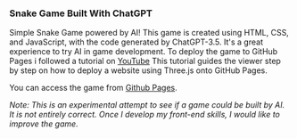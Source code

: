### Snake Game Built With ChatGPT

Simple Snake Game powered by AI! This game is created using HTML, CSS, and JavaScript, with the code generated by ChatGPT-3.5. It's a great experience to try AI in game development. To deploy the game to GitHub Pages i followed a tutorial on [YouTube](https://www.youtube.com/watch?v=gpTjJk-pt6s&list=WL&index=1) This tutorial guides the viewer step by step on how to deploy a website using Three.js onto GitHub Pages. 

You can access the game from [Github Pages](https://ilocodes.github.io/Snake-Game-AI/).

*Note: This is an experimental attempt to see if a game could be built by AI. It is not entirely correct. Once I develop my front-end skills, I would like to improve the game.*
